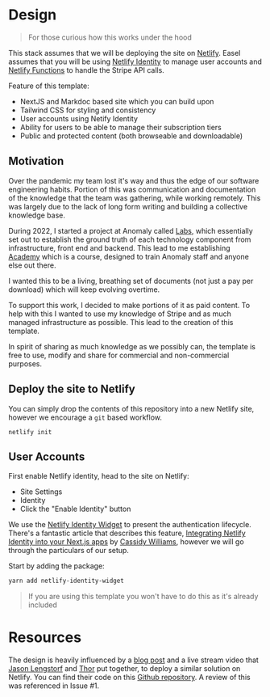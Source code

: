 # Design
> For those curious how this works under the hood

This stack assumes that we will be deploying the site on [Netlify](https://netlify.com). Easel assumes that you will be using [Netlify Identity](https://docs.netlify.com/visitor-access/identity/) to manage user accounts and [Netlify Functions](https://docs.netlify.com/functions/overview/) to handle the Stripe API calls.

Feature of this template:
- NextJS and Markdoc based site which you can build upon
- Tailwind CSS for styling and consistency
- User accounts using Netify Identity
- Ability for users to be able to manage their subscription tiers
- Public and protected content (both browseable and downloadable)

## Motivation

Over the pandemic my team lost it's way and thus the edge of our software engineering habits. Portion of this was communication and documentation of the knowledge that the team was gathering, while working remotely. This was largely due to the lack of long form writing and building a collective knowledge base.

During 2022, I started a project at Anomaly called [Labs](https://github.com/anomlay/labs), which essentially set out to establish the ground truth of each technology component from infrastructure, front end and backend. This lead to me establishing [Academy](https://anomaly.academy) which is a course, designed to train Anomaly staff and anyone else out there.

I wanted this to be a living, breathing set of documents (not just a pay per download) which will keep evolving overtime.

To support this work, I decided to make portions of it as paid content. To help with this I wanted to use my knowledge of Stripe and as much managed infrastructure as possible. This lead to the creation of this template.

In spirit of sharing as much knowledge as we possibly can, the template is free to use, modify and share for commercial and non-commercial purposes.


## Deploy the site to Netlify

You can simply drop the contents of this repository into a new Netlify site, however we encourage a `git` based workflow.

`netlify init`

## User Accounts

First enable Netlify identity, head to the site on Netlify:
- Site Settings
- Identity
- Click the "Enable Identity" button

We use the [Netlify Identity Widget](https://github.com/netlify/netlify-identity-widget) to present the authentication lifecycle. There's a fantastic article that describes this feature, [Integrating Netlify Identity into your Next.js apps](https://www.netlify.com/blog/2020/07/15/integrating-netlify-identity-into-your-next.js-apps/) by [Cassidy Williams](https://twitter.com/cassidoo), however we will go through the particulars of our setup.

Start by adding the package:
```sh
yarn add netlify-identity-widget
```
> If you are using this template you won't have to do this as it's already included





# Resources

The design is heavily influenced by a [blog post](https://www.netlify.com/blog/2020/07/13/manage-subscriptions-and-protect-content-with-stripe/#display-content-based-on-user-roles) and a live stream video that [Jason Lengstorf](https://www.learnwithjason.dev/) and [Thor](https://thorweb.dev) put together, to deploy a similar solution on Netlify. You can find their code on this [Github repository](https://github.com/stripe-samples/netlify-stripe-subscriptions). A review of this was referenced in Issue #1.

